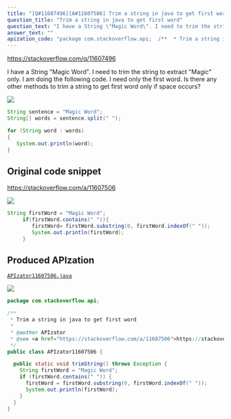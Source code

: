 ```yaml
---
title: "[Q#11607496][A#11607506] Trim a string in java to get first word"
question_title: "Trim a string in java to get first word"
question_text: "I have a String \"Magic Word\". I need to trim the string to extract \"Magic\" only. I am doing the following code. I need only the first word. Is there any other methods to trim a string to get first word only if space occurs?"
answer_text: ""
apization_code: "package com.stackoverflow.api;  /**  * Trim a string in java to get first word  *  * @author APIzator  * @see <a href=\"https://stackoverflow.com/a/11607506\">https://stackoverflow.com/a/11607506</a>  */ public class APIzator11607506 {    public static void trimString() throws Exception {     String firstWord = \"Magic Word\";     if (firstWord.contains(\" \")) {       firstWord = firstWord.substring(0, firstWord.indexOf(\" \"));       System.out.println(firstWord);     }   } }"
---
```


https://stackoverflow.com/q/11607496

I have a String &quot;Magic Word&quot;. I need to trim the string to extract &quot;Magic&quot; only.
I am doing the following code.
I need only the first word.
Is there any other methods to trim a string to get first word only if space occurs?


<div class="code-logo"><img src="/stackoverflow.png" /></div>

```java
String sentence = "Magic Word";  
String[] words = sentence.split(" ");  

for (String word : words)  
{  
   System.out.println(word);  
}
```


## Original code snippet

https://stackoverflow.com/a/11607506



<div class="code-logo"><img src="/stackoverflow.png" /></div>

```java
String firstWord = "Magic Word";
     if(firstWord.contains(" ")){
        firstWord= firstWord.substring(0, firstWord.indexOf(" ")); 
        System.out.println(firstWord);
     }
```

## Produced APIzation

[`APIzator11607506.java`](https://github.com/pasqualesalza/apization-temp-data/raw/master/search/APIzator11607506.java)

<div class="code-logo"><img src="/apizator.png" /></div>

```java
package com.stackoverflow.api;

/**
 * Trim a string in java to get first word
 *
 * @author APIzator
 * @see <a href="https://stackoverflow.com/a/11607506">https://stackoverflow.com/a/11607506</a>
 */
public class APIzator11607506 {

  public static void trimString() throws Exception {
    String firstWord = "Magic Word";
    if (firstWord.contains(" ")) {
      firstWord = firstWord.substring(0, firstWord.indexOf(" "));
      System.out.println(firstWord);
    }
  }
}

```